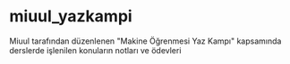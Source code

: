 # miuul_yazkampi
 
Miuul tarafından düzenlenen "Makine Öğrenmesi Yaz Kampı" kapsamında derslerde işlenilen konuların notları ve ödevleri 
